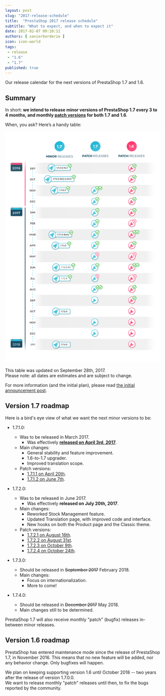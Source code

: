 ```yaml
---
layout: post
slug: "2017-release-schedule"
title:  "PrestaShop 2017 release schedule"
subtitle: "What to expect, and when to expect it"
date: 2017-02-07 09:10:11
authors: [ xavierborderie ]
icon: icon-world
tags:
 - release
 - "1.6"
 - "1.7"
published: true
---
```


Our release calendar for the next versions of PrestaShop 1.7 and 1.6.


## Summary

In short: **we intend to release minor versions of PrestaShop 1.7 every 3 to 4 months, and monthly [patch versions](http://build.prestashop.com/news/a-more-semantic-versioning-scheme/#semwhat) for both 1.7 and 1.6**.

When, you ask? Here’s a handy table:

![Prestashop 2017 release schedule](/assets/images/2017/09/2017-release-schedule-septemberUpdate.jpg)

This table was updated on September 28th, 2017.<br/>
Please note: all dates are estimates and are subject to change.

For more information (and the initial plan), please read [the initial announcement  post](http://build.prestashop.com/news/announcing-our-2017-release-schedule/).


## Version 1.7 roadmap

Here is a bird's eye view of what we want the next minor versions to be:

* 1.7.1.0:
  * Was to be released in March 2017.
    * Was effectively **[released on April 3rd, 2017](http://build.prestashop.com/news/prestashop-1-7-1-0-available/)**.
  * Main changes:
    * General stability and feature improvement.
    * 1.6-to-1.7 upgrader.
    * Improved translation scope.
  * Patch versions:
    * [1.7.1.1 on April 20th](http://build.prestashop.com/news/prestashop-1-7-1-1-maintenance-release/).
    * [1.7.1.2 on June 7th](http://build.prestashop.com/news/prestashop-1-7-1-2-maintenance-release/).

* 1.7.2.0:
  * Was to be released in June 2017.
    * Was effectively **released on July 20th, 2017**.
  * Main changes:
    * Reworked Stock Management feature.
    * Updated Translation page, with improved code and interface.
    * New hooks on both the Product page and the Classic theme.
  * Patch versions:
    * [1.7.2.1 on August 16th](http://build.prestashop.com/news/prestashop-1-7-2-1-maintenance-release/).
    * [1.7.2.2 on August 31st](http://build.prestashop.com/news/prestashop-1-7-2-2-maintenance-release/).
    * [1.7.2.3 on October 9th](http://build.prestashop.com/news/prestashop-1-7-2-3-maintenance-release/).
    * [1.7.2.4 on October 24th](http://build.prestashop.com/news/prestashop-1-7-2-4-maintenance-release/).

* 1.7.3.0:
  * Should be released in <strike>September 2017</strike> February 2018.
  * Main changes:
    * Focus on internationalization.
    * More to come!

* 1.7.4.0:
  * Should be released in <strike>December 2017</strike> May 2018.
  * Main changes still to be determined.
  
PrestaShop 1.7 will also receive monthly "patch" (bugfix) releases in-between minor releases.

  
## Version 1.6 roadmap

PrestaShop has entered maintenance mode since the release of PrestaShop 1.7, in November 2016. This means that no new feature will be added, nor any behavior change. Only bugfixes will happen.

We plan on keeping supporting version 1.6 until October 2018 -- two years after the release of version 1.7.0.0.<br/>
We want to release monthly "patch" releases until then, to fix the bugs reported by the community.
